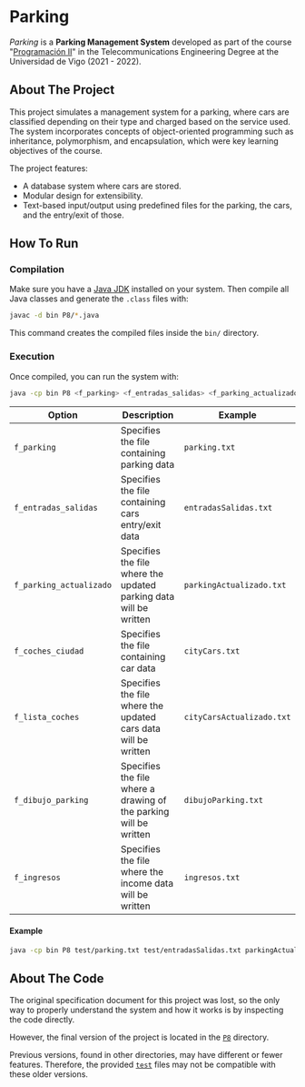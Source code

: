 # Parking
_Parking_ is a **Parking Management System** developed as part of the course "[Programación II](https://secretaria.uvigo.gal/docnet-nuevo/guia_docent/index.php?centre=305&ensenyament=V05G301V01&assignatura=V05G301V01110&any_academic=2021_22)" in the Telecommunications Engineering Degree at the Universidad de Vigo (2021 - 2022).

## About The Project
This project simulates a management system for a parking, where cars are classified depending on their type and charged based on the service used. The system incorporates concepts of object-oriented programming such as inheritance, polymorphism, and encapsulation, which were key learning objectives of the course.

The project features:
- A database system where cars are stored.
- Modular design for extensibility.
- Text-based input/output using predefined files for the parking, the cars, and the entry/exit of those.

## How To Run
### Compilation
Make sure you have a [Java JDK](https://www.oracle.com/java/technologies/downloads/) installed on your system. Then compile all Java classes and generate the `.class` files with:

```bash
javac -d bin P8/*.java
```

This command creates the compiled files inside the `bin/` directory.

### Execution
Once compiled, you can run the system with:

```bash
java -cp bin P8 <f_parking> <f_entradas_salidas> <f_parking_actualizado> <f_coches_ciudad> <f_lista_coches> <f_dibujo_parking> <f_ingresos>
```

| Option | Description | Example |
|--------|-------------|---------|
| `f_parking` | Specifies the file containing parking data | `parking.txt` |
| `f_entradas_salidas` | Specifies the file containing cars entry/exit data | `entradasSalidas.txt` |
| `f_parking_actualizado` | Specifies the file where the updated parking data will be written | `parkingActualizado.txt` |
| `f_coches_ciudad` | Specifies the file containing car data | `cityCars.txt` |
| `f_lista_coches` | Specifies the file where the updated cars data will be written | `cityCarsActualizado.txt` |
| `f_dibujo_parking` | Specifies the file where a drawing of the parking will be written | `dibujoParking.txt` |
| `f_ingresos` | Specifies the file where the income data will be written | `ingresos.txt` |

#### Example
```bash
java -cp bin P8 test/parking.txt test/entradasSalidas.txt parkingActualizado.txt test/cityCars.txt cityCarsActualizado.txt dibujoParking.txt ingresos.txt
```

## About The Code

The original specification document for this project was lost, so the only way to properly understand the system and how it works is by inspecting the code directly.

However, the final version of the project is located in the [`P8`](P8) directory.

Previous versions, found in other directories, may have different or fewer features. Therefore, the provided [`test`](test) files may not be compatible with these older versions.
